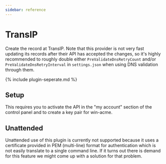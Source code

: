 ```yaml
---
sidebar: reference
---
```


# TransIP 
Create the record at TransIP. Note that this provider is not very fast updating its records after 
their API has accepted the changes, so it's highly recommended to roughly double either 
`PreValidateDnsRetryCount` and/or `PreValidateDnsRetryInterval` in `settings.json` when using 
DNS validation through them.

{% include plugin-seperate.md %}

## Setup
This requires you to activate the API in the "my account" section of the control panel and to create
a key pair for win-acme.

## Unattended 
Unattended use of this plugin is currently not supported because it uses a certificate provided in PEM 
(multi-line) format for authentication which is not easily translate to a single command line. If it 
turns out there is demand for this feature we might come up with a solution for that problem.